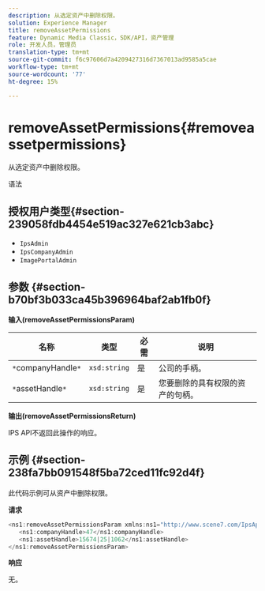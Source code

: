 ```yaml
---
description: 从选定资产中删除权限。
solution: Experience Manager
title: removeAssetPermissions
feature: Dynamic Media Classic，SDK/API，资产管理
role: 开发人员，管理员
translation-type: tm+mt
source-git-commit: f6c97606d7a4209427316d7367013ad9585a5cae
workflow-type: tm+mt
source-wordcount: '77'
ht-degree: 15%

---
```



# removeAssetPermissions{#removeassetpermissions}

从选定资产中删除权限。

语法

## 授权用户类型{#section-239058fdb4454e519ac327e621cb3abc}

* `IpsAdmin`
* `IpsCompanyAdmin`
* `ImagePortalAdmin`

## 参数 {#section-b70bf3b033ca45b396964baf2ab1fb0f}

**输入(removeAssetPermissionsParam)**

| 名称 | 类型 | 必需 | 说明 |
|---|---|---|---|
| `*`companyHandle`*` | `xsd:string` | 是 | 公司的手柄。 |
| `*`assetHandle`*` | `xsd:string` | 是 | 您要删除的具有权限的资产的句柄。 |

**输出(removeAssetPermissionsReturn)**

IPS API不返回此操作的响应。

## 示例 {#section-238fa7bb091548f5ba72ced11fc92d4f}

此代码示例可从资产中删除权限。

**请求**

```java
<ns1:removeAssetPermissionsParam xmlns:ns1="http://www.scene7.com/IpsApi/xsd">
   <ns1:companyHandle>47</ns1:companyHandle>
   <ns1:assetHandle>15674|25|1062</ns1:assetHandle>
</ns1:removeAssetPermissionsParam>
```

**响应**

无。
